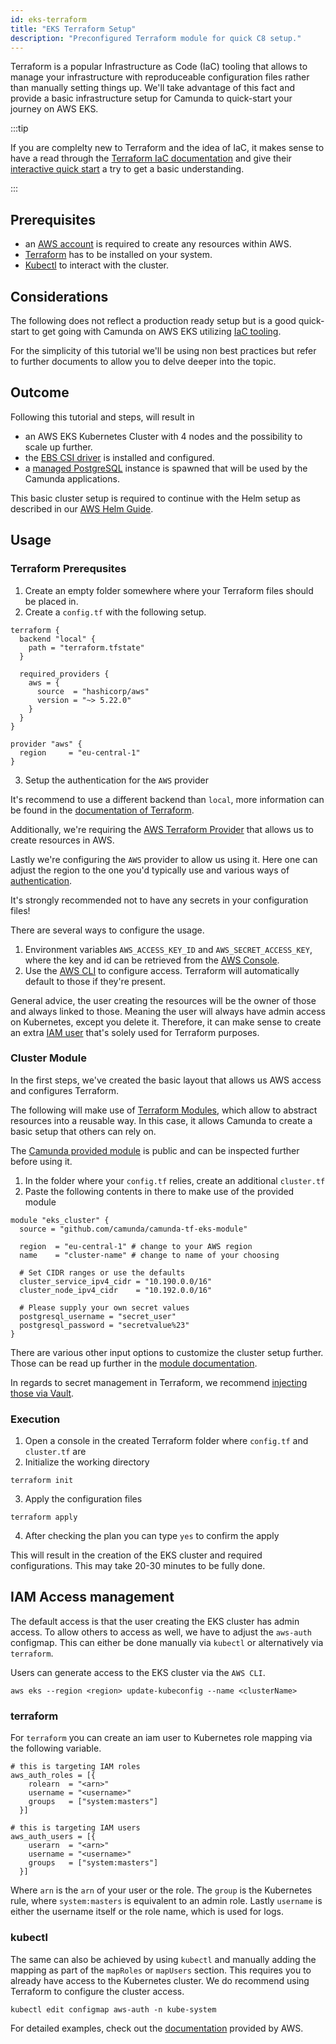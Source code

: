 ```yaml
---
id: eks-terraform
title: "EKS Terraform Setup"
description: "Preconfigured Terraform module for quick C8 setup."
---
```


Terraform is a popular Infrastructure as Code (IaC) tooling that allows to manage your infrastructure with reproduceable configuration files rather than manually setting things up. We'll take advantage of this fact and provide a basic infrastructure setup for Camunda to quick-start your journey on AWS EKS.

:::tip

If you are complelty new to Terraform and the idea of IaC, it makes sense to have a read through the [Terraform IaC documentation](https://developer.hashicorp.com/terraform/tutorials/aws-get-started/infrastructure-as-code) and give their [interactive quick start](https://developer.hashicorp.com/terraform/tutorials/aws-get-started/infrastructure-as-code#quick-start) a try to get a basic understanding.

:::

## Prerequisites

- an [AWS account](https://docs.aws.amazon.com/accounts/latest/reference/accounts-welcome.html) is required to create any resources within AWS.
- [Terraform](https://developer.hashicorp.com/terraform/downloads) has to be installed on your system.
- [Kubectl](https://kubernetes.io/docs/tasks/tools/#kubectl) to interact with the cluster.

## Considerations

The following does not reflect a production ready setup but is a good quick-start to get going with Camunda on AWS EKS utilizing [IaC tooling](https://developer.hashicorp.com/terraform/tutorials/aws-get-started/infrastructure-as-code).

For the simplicity of this tutorial we'll be using non best practices but refer to further documents to allow you to delve deeper into the topic.

## Outcome

Following this tutorial and steps, will result in

- an AWS EKS Kubernetes Cluster with 4 nodes and the possibility to scale up further.
- the [EBS CSI driver](https://docs.aws.amazon.com/eks/latest/userguide/ebs-csi.html) is installed and configured.
- a [managed PostgreSQL](https://aws.amazon.com/rds/postgresql/) instance is spawned that will be used by the Camunda applications.

This basic cluster setup is required to continue with the Helm setup as described in our [AWS Helm Guide](#). <!-- TODO: reference future guide -->

## Usage

### Terraform Prerequsites

1. Create an empty folder somewhere where your Terraform files should be placed in.
2. Create a `config.tf` with the following setup.

```hcl
terraform {
  backend "local" {
    path = "terraform.tfstate"
  }

  required_providers {
    aws = {
      source  = "hashicorp/aws"
      version = "~> 5.22.0"
    }
  }
}

provider "aws" {
  region     = "eu-central-1"
}
```

3. Setup the authentication for the `AWS` provider

It's recommend to use a different backend than `local`, more information can be found in the [documentation of Terraform](https://developer.hashicorp.com/terraform/language/settings/backends/configuration).

Additionally, we're requiring the [AWS Terraform Provider](https://registry.terraform.io/providers/hashicorp/aws/latest/docs) that allows us to create resources in AWS.

Lastly we're configuring the `AWS` provider to allow us using it. Here one can adjust the region to the one you'd typically use and various ways of [authentication](https://registry.terraform.io/providers/hashicorp/aws/latest/docs#authentication-and-configuration).

It's strongly recommended not to have any secrets in your configuration files!

There are several ways to configure the usage.

1. Environment variables `AWS_ACCESS_KEY_ID` and `AWS_SECRET_ACCESS_KEY`, where the key and id can be retrieved from the [AWS Console](https://docs.aws.amazon.com/IAM/latest/UserGuide/id_credentials_access-keys.html).
2. Use the [AWS CLI](https://docs.aws.amazon.com/cli/latest/userguide/cli-chap-getting-started.html) to configure access. Terraform will automatically default to those if they're present.

General advice, the user creating the resources will be the owner of those and always linked to those. Meaning the user will always have admin access on Kubernetes, except you delete it. Therefore, it can make sense to create an extra [IAM user](https://docs.aws.amazon.com/IAM/latest/UserGuide/id_users.html) that's solely used for Terraform purposes.

### Cluster Module

In the first steps, we've created the basic layout that allows us AWS access and configures Terraform.

The following will make use of [Terraform Modules](https://developer.hashicorp.com/terraform/language/modules), which allow to abstract resources into a reusable way. In this case, it allows Camunda to create a basic setup that others can rely on.

The [Camunda provided module](https://github.com/camunda/camunda-tf-eks-module) is public and can be inspected further before using it.

1. In the folder where your `config.tf` relies, create an additional `cluster.tf`
2. Paste the following contents in there to make use of the provided module

```hcl
module "eks_cluster" {
  source = "github.com/camunda/camunda-tf-eks-module"

  region  = "eu-central-1" # change to your AWS region
  name    = "cluster-name" # change to name of your choosing

  # Set CIDR ranges or use the defaults
  cluster_service_ipv4_cidr = "10.190.0.0/16"
  cluster_node_ipv4_cidr    = "10.192.0.0/16"

  # Please supply your own secret values
  postgresql_username = "secret_user"
  postgresql_password = "secretvalue%23"
}
```

There are various other input options to customize the cluster setup further.
Those can be read up further in the [module documentation](https://github.com/camunda/camunda-tf-eks-module).

In regards to secret management in Terraform, we recommend [injecting those via Vault](https://developer.hashicorp.com/terraform/tutorials/secrets/secrets-vault).

### Execution

1. Open a console in the created Terraform folder where `config.tf` and `cluster.tf` are
2. Initialize the working directory

```hcl
terraform init
```

3. Apply the configuration files

```hcl
terraform apply
```

4. After checking the plan you can type `yes` to confirm the apply

This will result in the creation of the EKS cluster and required configurations. This may take 20-30 minutes to be fully done.

## IAM Access management

The default access is that the user creating the EKS cluster has admin access. To allow others to access as well, we have to adjust the
`aws-auth` configmap. This can either be done manually via `kubectl` or alternatively via `terraform`.

Users can generate access to the EKS cluster via the `AWS CLI`.

```shell
aws eks --region <region> update-kubeconfig --name <clusterName>
```

### terraform

For `terraform` you can create an iam user to Kubernetes role mapping via the following variable.

```hcl
# this is targeting IAM roles
aws_auth_roles = [{
    rolearn  = "<arn>"
    username = "<username>"
    groups   = ["system:masters"]
  }]

# this is targeting IAM users
aws_auth_users = [{
    userarn  = "<arn>"
    username = "<username>"
    groups   = ["system:masters"]
  }]
```

Where `arn` is the `arn` of your user or the role. The `group` is the Kubernetes rule, where `system:masters` is equivalent to an admin role. Lastly `username` is either the username itself or the role name, which is used for logs.

### kubectl

The same can also be achieved by using `kubectl` and manually adding the mapping as part of the `mapRoles` or `mapUsers` section. This requires you to already have access to the Kubernetes cluster. We do recommend using Terraform to configure the cluster access.

```shell
kubectl edit configmap aws-auth -n kube-system
```

For detailed examples, check out the [documentation](https://docs.aws.amazon.com/eks/latest/userguide/add-user-role.html) provided by AWS.
